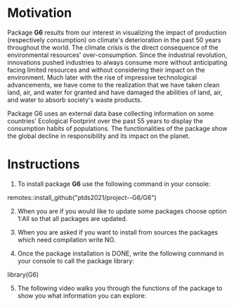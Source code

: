 # Motivation

Package **G6** results from our interest in visualizing the impact of production (respectively consumption) on climate's deterioration in the past 50 years throughout the world. The climate crisis is the direct consequence of the environmental resources' over-consumption. Since the industrial revolution, innovations pushed industries to always consume more without anticipating facing limited resources and without considering their impact on the environment. Much later with the rise of impressive technological advancements, we have come to the realization that we have taken clean land, air, and water for granted and have damaged the abilities of land, air, and water to absorb society's waste products.

Package G6 uses an external data base collecting information on some countries' Ecological Footprint over the past 55 years to display the consumption habits of populations. The functionalities of the package show the global decline in responsibility and its impact on the planet. 

# Instructions

1) To install package **G6** use the following command in your console:

remotes::install_github("ptds2021/project--G6/G6")

2) When you are if you would like to update some packages choose option 1:All so that all packages are updated.

3) When you are asked if you want to install from sources the packages which need compilation write NO.

4) Once the package installation is DONE, write the following command in your console to call the package library:

library(G6)

5) The following video walks you through the functions of the package to show you what information you can explore:





